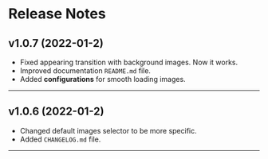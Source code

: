 # Release Notes

## v1.0.7 (2022-01-2)

- Fixed appearing transition with background images. Now it works.
- Improved documentation `README.md` file.
- Added **configurations** for smooth loading images.

----

## v1.0.6 (2022-01-2)

- Changed default images selector to be more specific.
- Added `CHANGELOG.md` file.

----